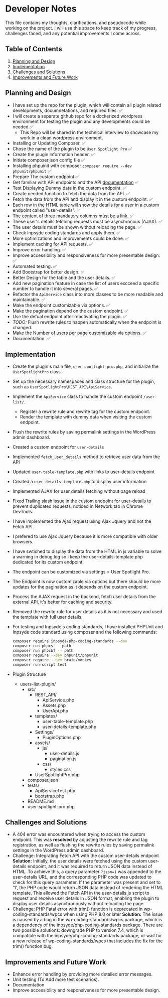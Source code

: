 # Developer Notes

This file contains my thoughts, clarifications, and pseudocode while working on the project. I will use this space to keep track of my progress, challenges faced, and any potential improvements I come across.

## Table of Contents

1. [Planning and Design](#planning-and-design)
2. [Implementation](#implementation)
3. [Challenges and Solutions](#challenges-and-solutions)
4. [Improvements and Future Work](#improvements-and-future-work)

## Planning and Design

- I have set up the repo for the plugin, which will contain all plugin related developments, documnetations, and required files. ✅
- I will create a separate github repo for a dockerized wordpress environment for testing the plugin and any developments could be needed.✅
  - This Repo will be shared in the technical interview to showcase my work in a clean wordpress environment.
- Installing or Updating Composer. ✅
- Chose the name of the plugin to be `User Spotlight Pro` ✅
- Create the plugin information header. ✅
- Initiate composer.json config file ✅
- Installing phpuinit with composer `composer require --dev phpunit/phpunit` ✅
- Prepare The custom endpoint ✅
- Get familiar with API endpoints and the API [documentation](https://jsonplaceholder.typicode.com/guide/) ✅
- Test Displaying Dummy data in the custom endpoint. ✅
- Create needed function to fetch the data from the API. ✅
- Fetch the data from the API and display it in the custom endpoint. ✅
- Each row in the HTML table will show the details for a user in a custom endpoint called "user-details". ✅
- The content of three mandatory columns must be a link. ✅
- These user's details fetching requests must be asynchronous (AJAX). ✅
- The user details must be shown without reloading the page. ✅
- Check Inpsyde coding standards and apply them. ✅
- More optimizations and improvements could be done. ✅
- Implement caching for API requests. ✅
- Improve error handling. ✅
- Improve accessibility and responsiveness for more presentable design. ✅
- Automated testing. ✅
- Add Bootstrap for better design. ✅
- Better Design for the table and the user details. ✅
- Add new pagination feature in case the list of users excceed a specific number to handle it into several pages. ✅
- Refactor the `ApiService` class into more classes to be more readable and maintainable. ✅
- Make the endpoint customizable via options. ✅
- Make the pagination depend on the custom endpoint. ✅
- Use the defual endpoint after reactivating the plugin. ✅
- *TODO:* Flush rewrite rules to happen automatically when the endpoint is changed.
- Make the Number of users per page customizable via options. ✅
- Documentation. ✅

## Implementation

- Create the plugin's main file, `user-spotlight-pro.php`, and initialize the `UserSpotlightPro` class.
- Set up the necessary namespaces and class structure for the plugin, such as `UserSpotlightPro\REST_API\ApiService`.
- Implement the `ApiService` class to handle the custom endpoint `/user-list/`.
  - Register a rewrite rule and rewrite tag for the custom endpoint.
  - Render the template with dummy data when visiting the custom endpoint.
- Flush the rewrite rules by saving permalink settings in the WordPress admin dashboard.
- Created a custom endpoint for `user-details`
- Implemented `fetch_user_details` method to retrieve user data from the API
- Updated `user-table-template.php` with links to user-details endpoint
- Created a `user-details-template.php` to display user information
- Implemented AJAX for user details fetching without page reload
- Fixed Trailing slash issue in the custom endpoint for user-details to prevent duplicated requests, noticed in Network tab in Chrome DevTools.
- I have implemented the Ajax request using Ajax Jquery and not the Fetch API.
- I prefered to use Ajax Jquery because it is more compatible with older browsers.
- I have swtiched to display the data from the HTML in js variable to solve a warning in debug.log so i keep the user-details-template.php dedicated for its custom endpoint.
- The endpoint can be customized via settings > User Spotlight Pro.
- The Endpoint is now customizable via options but there should be more updates for the pagination as it depends on the custom endpoint.
- Process the AJAX request in the backend, fetch user details from the external API, it's better for caching and security.
- Removed the rewrite rule for user details as it is not necessary and used the template with full user details.
- For testing and Inpsyde's coding standards, I have installed PHPUnit and Inpsyde code standard using composer and the following commands:

    ```zsh
  composer require inpsyde/php-coding-standards --dev
  composer run phpcs -- path
  composer run phpcbf -- path
  composer require --dev phpunit/phpunit
  composer require --dev brain/monkey
  composer run-script test
    ```

- Plugin Structure
  - users-list-plugin/
    - src/
      - REST_API/
        - ApiService.php
        - Assets.php
        - UserApi.php
      - templates/
        - user-table-template.php
        - user-details-template.php
      - Settings/
        - PluginOptions.php
      - assets/
        - js/
          - user-details.js
          - pagination.js
        - css/
          - styles.css
      - UserSpotlightPro.php
    - composer.json
    - tests/
      - ApiServiceTest.php
      - bootstrap.php
    - README.md
    - user-spotlight-pro.php

## Challenges and Solutions

- A 404 error was encountered when trying to access the custom endpoint. This was **resolved** by adjusting the rewrite rule and tag registration, as well as flushing the rewrite rules by saving permalink settings in the WordPress admin dashboard.
- Challenge: Integrating Fetch API with the custom user-details endpoint
**Solution:** Initially, the user details were fetched using the custom user-details endpoint, and it was required to return JSON data instead of HTML. To achieve this, a query parameter `?json=1` was appended to the user-details URL, and the corresponding PHP code was updated to check for this query parameter. If the parameter was present and set to '1', the PHP code would return JSON data instead of rendering the HTML template. This allowed the Fetch API in the user-details.js script to request and receive user details in JSON format, enabling the plugin to display user details asynchronously without reloading the page.
- Challenge: PHP Fatal error with trim() function is deprecated in wp-coding-standards/wpcs when using PHP 8.0 or later
**Solution:** The issue is caused by a bug in the wp-coding-standards/wpcs package, which is a dependency of the inpsyde/php-coding-standards package. There are two possible solutions: downgrade PHP to version 7.4, which is compatible with the inpsyde/php-coding-standards package, or wait for a new release of wp-coding-standards/wpcs that includes the fix for the trim() function bug.

## Improvements and Future Work

- Enhance error handling by providing more detailed error messages.
- Unit testing (To Add more test scenarios).
- Documentation
- Improve accessibility and responsiveness for more presentable design.
